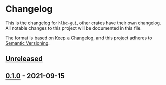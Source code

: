 # Changelog

This is the changelog for `hlbc-gui`, other crates have their own changelog.
All notable changes to this project will be documented in this file.

The format is based on [Keep a Changelog](https://keepachangelog.com/en/1.0.0/),
and this project adheres to [Semantic Versioning](https://semver.org/spec/v2.0.0.html).

## [Unreleased](https://github.com/Gui-Yom/hlbc/compare/gui-v0.1.0...HEAD)

## [0.1.0](https://github.com/Gui-Yom/hlbc/compare/v0.4.0...gui-v0.1.0) - 2021-09-15

